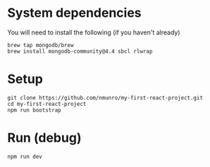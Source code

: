 # System dependencies

You will need to install the following (if you haven't already)


    brew tap mongodb/brew
    brew install mongodb-community@4.4 sbcl rlwrap

# Setup

    git clone https://github.com/nmunro/my-first-react-project.git
    cd my-first-react-project
    npm run bootstrap

# Run (debug)

    npm run dev
